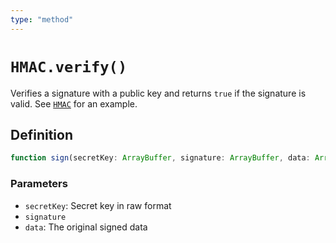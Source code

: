 ```yaml
---
type: "method"
---
```


# `HMAC.verify()`

Verifies a signature with a public key and returns `true` if the signature is valid. See [`HMAC`](/reference/crypto/HMAC) for an example.

## Definition

```ts
function sign(secretKey: ArrayBuffer, signature: ArrayBuffer, data: ArrayBuffer): Promise<boolean>;
```

### Parameters

- `secretKey`: Secret key in raw format
- `signature`
- `data`: The original signed data

